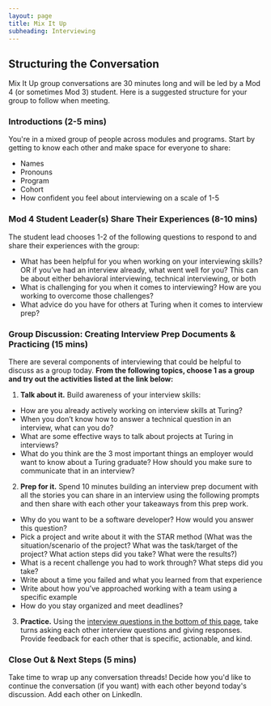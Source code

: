 ```yaml
---
layout: page
title: Mix It Up
subheading: Interviewing
---
```


## Structuring the Conversation
Mix It Up group conversations are 30 minutes long and will be led by a Mod 4 (or sometimes Mod 3) student. Here is a suggested structure for your group to follow when meeting. 

### Introductions (2-5 mins)
You're in a mixed group of people across modules and programs. Start by getting to know each other and make space for everyone to share:

* Names
* Pronouns
* Program
* Cohort
* How confident you feel about interviewing on a scale of 1-5

### Mod 4 Student Leader(s) Share Their Experiences (8-10 mins)
The student lead chooses 1-2 of the following questions to respond to and share their experiences with the group:

* What has been helpful for you when working on your interviewing skills? OR if you’ve had an interview already, what went well for you? This can be about either behavioral interviewing, technical interviewing, or both
* What is challenging for you when it comes to interviewing? How are you working to overcome those challenges?
* What advice do you have for others at Turing when it comes to interview prep?

### Group Discussion: Creating Interview Prep Documents & Practicing (15 mins)
There are several components of interviewing that could be helpful to discuss as a group today. **From the following topics, choose 1 as a group and try out the activities listed at the link below:**

1. **Talk about it.** Build awareness of your interview skills:

* How are you already actively working on interview skills at Turing?
* When you don’t know how to answer a technical question in an interview, what can you do?
* What are some effective ways to talk about projects at Turing in interviews?
* What do you think are the 3 most important things an employer would want to know about a Turing graduate? How should you make sure to communicate that in an interview? 

2. **Prep for it.** Spend 10 minutes building an interview prep document with all the stories you can share in an interview using the following prompts and then share with each other your takeaways from this prep work.

* Why do you want to be a software developer? How would you answer this question?
* Pick a project and write about it with the STAR method (What was the situation/scenario of the project? What was the task/target of the project? What action steps did you take? What were the results?)
* What is a recent challenge you had to work through? What steps did you take?
* Write about a time you failed and what you learned from that experience
* Write about how you’ve approached working with a team using a specific example
* How do you stay organized and meet deadlines?

3. **Practice.** Using the [interview questions in the bottom of this page](/resources/interview_prep_resources), take turns asking each other interview questions and giving responses. Provide feedback for each other that is specific, actionable, and kind. 

### Close Out & Next Steps (5 mins)
Take time to wrap up any conversation threads! Decide how you'd like to continue the conversation (if you want) with each other beyond today's discussion. Add each other on LinkedIn. 
